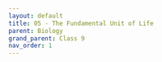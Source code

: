 ```yaml
---
layout: default
title: 05 - The Fundamental Unit of Life
parent: Biology
grand_parent: Class 9
nav_order: 1
---
```

